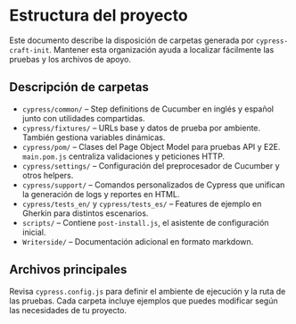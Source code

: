 # Estructura del proyecto

Este documento describe la disposición de carpetas generada por `cypress-craft-init`. Mantener esta organización ayuda a localizar fácilmente las pruebas y los archivos de apoyo.

## Descripción de carpetas

- `cypress/common/` – Step definitions de Cucumber en inglés y español junto con utilidades compartidas.
- `cypress/fixtures/` – URLs base y datos de prueba por ambiente. También gestiona variables dinámicas.
- `cypress/pom/` – Clases del Page Object Model para pruebas API y E2E. `main.pom.js` centraliza validaciones y peticiones HTTP.
- `cypress/settings/` – Configuración del preprocesador de Cucumber y otros helpers.
- `cypress/support/` – Comandos personalizados de Cypress que unifican la generación de logs y reportes en HTML.
- `cypress/tests_en/` y `cypress/tests_es/` – Features de ejemplo en Gherkin para distintos escenarios.
- `scripts/` – Contiene `post-install.js`, el asistente de configuración inicial.
- `Writerside/` – Documentación adicional en formato markdown.

## Archivos principales

Revisa `cypress.config.js` para definir el ambiente de ejecución y la ruta de las pruebas. Cada carpeta incluye ejemplos que puedes modificar según las necesidades de tu proyecto.
